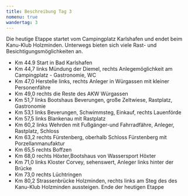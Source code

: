 ```yaml
---
title: Beschreibung Tag 3
nomenu: true
wandertag: 3
---
```


Die heutige Etappe startet vom Campingplatz Karlshafen und endet beim Kanu-Klub Holzminden. Unterwegs bieten sich viele Rast- und Besichtigungsmöglichkeiten an.  

-	Km 44.9 Start in Bad Karlshafen
-	Km 44,7 links Mündung der Diemel, rechts Anlegemöglichkeit am Campingplatz - Gastronomie, WC
-	Km 47,0 Herstelle links, rechts Anleger in Würgassen mit kleiner Personenfähre
-	Km 49,0 rechts die Reste des AKW Würgassen
-	Km 51,7 links Bootshaus Beverungen, große Zeltwiese, Rastplatz, Gastronomie
-	Km 53,1 links Beverungen, Schwimmsteg, Einkauf, rechts Lauenförde
-	Km 57,5 links Blankenau mit Rastplatz
-	Km 60,2 links Wehrden mit Fußgänger-und Fahrradfähre, Anleger, Rastplatz, Schloss
-	Km 63,2 rechts Fürstenberg, oberhalb Schloss Fürstenberg mit Porzellanmanufaktur
- Km 65,5 rechts Boffzen
-	Km 68,0 rechts Höxter,Bootshaus von Wassersport Höxter
-	Km 71,0 links Kloster Corvey, sehenswert, Anleger links hinter der Brücke
-	Km 73,0 rechts Lüchtringen
-	Km 80,2 Strassenbrücke Holzminden, rechts links am Steg des des Kanu-Klub Holzminden aussteigen. Ende der heutigen Etappe 

